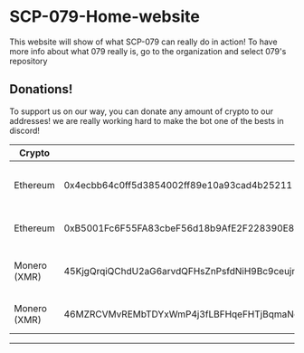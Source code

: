 # SCP-079-Home-website
This website will show of what SCP-079 can really do in action! To have more info about what 079 really is, go to the organization and select 079's repository
## Donations!
To support us on our way, you can donate any amount of crypto to our addresses! we are really working hard to make the bot one of the bests in discord!

| Crypto      | Adress      | receiver    |
| ----------- | ----------- | ----------- |
| Ethereum    | 0x4ecbb64c0ff5d3854002ff89e10a93cad4b25211       | Apraxed (Lead developer, Owner) |
| Ethereum    | 0xB5001Fc6F55FA83cbeF56d18b9AfE2F228390E84       | Carnoval (Developer, co-owner)  |
| Monero (XMR)| 45KjgQrqiQChdU2aG6arvdQFHsZnPsfdNiH9Bc9ceujm7ikoHHrGFdtbjpZp6DurroYp3fGfFVpnATEcyrLiByoSDdJqkar       | Apraxed (Lead developer, Owner) |
| Monero (XMR)| 46MZRCVMvREMbTDYxWmP4j3fLBFHqeFHTjBqmaNq1KGQ46cWoFta6W21VGA7Th2KoTgAkdbMexeQFPLggCr9bJ9o6dNrrKU       | Carnoval (Developer, co-owner) |
----------------------------------------------------------------------------------------------------------------------------------------------------------
